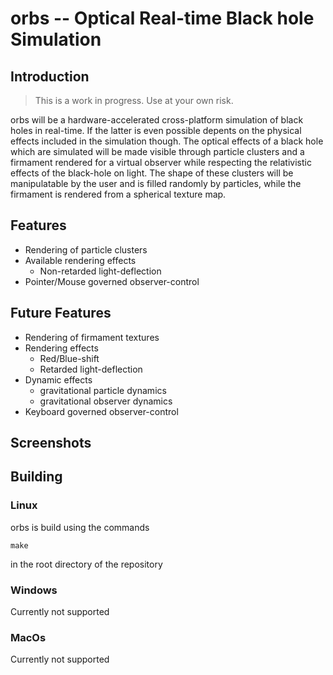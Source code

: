 # orbs -- Optical Real-time Black hole Simulation

## Introduction
> This is a work in progress. Use at your own risk.

orbs will be a hardware-accelerated cross-platform simulation of black holes in
real-time.
If the latter is even possible depents on the physical effects
included in the simulation though.
The optical effects of a black hole which are simulated will be made visible
through particle clusters and a firmament rendered for a virtual observer while
respecting the relativistic effects of the black-hole on light.
The shape of these clusters will be manipulatable by the user and is filled
randomly by particles, while the firmament is rendered from a spherical texture
map.

## Features
* Rendering of particle clusters
* Available rendering effects
    * Non-retarded light-deflection
* Pointer/Mouse governed observer-control

## Future Features
* Rendering of firmament textures
* Rendering effects
    * Red/Blue-shift
    * Retarded light-deflection
* Dynamic effects
    * gravitational particle dynamics
    * gravitational observer dynamics
* Keyboard governed observer-control

## Screenshots

## Building
### Linux
orbs is build using the commands

    make

in the root directory of the repository

### Windows
Currently not supported

### MacOs
Currently not supported
